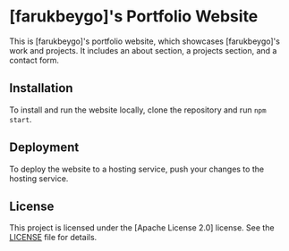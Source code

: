 # [farukbeygo]'s Portfolio Website

This is [farukbeygo]'s portfolio website, which showcases [farukbeygo]'s work and projects. It includes an about section, a projects section, and a contact form.

## Installation

To install and run the website locally, clone the repository and run `npm start`.

## Deployment

To deploy the website to a hosting service, push your changes to the hosting service.

## License

This project is licensed under the [Apache License 2.0] license. See the [LICENSE](https://github.com/farukbeygo/personal_website/blob/main/LICENSE) file for details.
